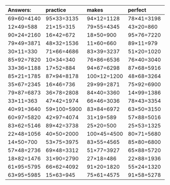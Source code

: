 | Answers: | practice | makes | perfect | ! |
| :--- | :--- | :--- | :--- | :--- |
| 69×60=4140 | 95×33=3135 | 94×12=1128 | 78×41=3198 | 58×34=1972 | 
| 12×49=588 | 21×15=315 | 79×55=4345 | 43×20=860 | 22×74=1628 | 
| 90×24=2160 | 16×42=672 | 18×50=900 | 95×76=7220 | 89×53=4717 | 
| 79×49=3871 | 48×32=1536 | 11×60=660 | 89×11=979 | 40×85=3400 | 
| 30×11=330 | 71×66=4686 | 83×39=3237 | 51×20=1020 | 84×91=7644 | 
| 85×92=7820 | 10×34=340 | 76×86=6536 | 76×40=3040 | 34×53=1802 | 
| 33×36=1188 | 17×52=884 | 94×67=6298 | 87×68=5916 | 32×68=2176 | 
| 85×21=1785 | 87×94=8178 | 100×12=1200 | 48×68=3264 | 97×57=5529 | 
| 35×67=2345 | 16×46=736 | 29×99=2871 | 75×92=6900 | 34×26=884 | 
| 79×87=6873 | 36×78=2808 | 84×40=3360 | 14×99=1386 | 92×51=4692 | 
| 33×11=363 | 47×42=1974 | 66×46=3036 | 78×43=3354 | 17×29=493 | 
| 40×91=3640 | 59×100=5900 | 83×84=6972 | 63×50=3150 | 48×72=3456 | 
| 60×97=5820 | 42×97=4074 | 31×19=589 | 57×88=5016 | 73×34=2482 | 
| 83×62=5146 | 89×42=3738 | 25×20=500 | 25×53=1325 | 42×14=588 | 
| 22×48=1056 | 40×50=2000 | 100×45=4500 | 80×71=5680 | 70×30=2100 | 
| 14×50=700 | 53×75=3975 | 83×55=4565 | 85×80=6800 | 19×43=817 | 
| 57×48=2736 | 69×48=3312 | 51×77=3927 | 65×88=5720 | 100×48=4800 | 
| 18×82=1476 | 31×90=2790 | 27×18=486 | 22×88=1936 | 33×68=2244 | 
| 61×95=5795 | 66×62=4092 | 91×20=1820 | 55×24=1320 | 51×24=1224 | 
| 63×95=5985 | 15×63=945 | 75×61=4575 | 91×58=5278 | 90×30=2700 | 
